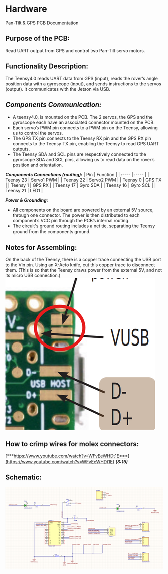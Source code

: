 # Hardware
Pan-Tilt & GPS PCB Documentation  
## **Purpose of the PCB:**   
Read UART output from GPS and control two Pan-Tilt servo motors.

## **Functionality Description:**   
The Teensy4.0 reads UART data from GPS (input), reads the rover’s angle position data with a gyroscope (input), and sends instructions to the servos (output). It communicates with the Jetson via USB.

## ***Components Communication:***

- A teensy4.0, is mounted on the PCB. The 2 servos, the GPS and the gyroscope each have an associated connector mounted on the PCB.   
- Each servo’s PWM pin connects to a PWM pin on the Teensy, allowing us to control the servos.  
- The GPS TX pin connects to the Teensy RX pin and the GPS RX pin connects to the Teensy TX pin, enabling the Teensy to read GPS UART outputs.   
- The Teensy SDA and SCL pins are respectively connected to the gyroscope SDA and SCL pins, allowing us to read data on the rover’s position and orientation.

***Components Connections (routing):***
| Pin | Function |
| :---- | :---- |
| Teensy 23 | Servo1 PWM |
| Teensy 22 | Servo2 PWM |
| Teensy 0  | GPS TX |
| Teensy 1 | GPS RX |
| Teensy 17 | Gyro SDA |
| Teensy 16 | Gyro SCL |
| Teensy 21 | LED1 |

***Power & Grounding:***

- All components on the board are powered by an external 5V source, through one connector. The power is then distributed to each component’s VCC pin through the PCB’s internal routing.   
- The circuit's ground routing includes a net tie, separating the Teensy ground from the components ground.

## **Notes for Assembling:**  
On the back of the Teensy, there is a copper trace connecting the USB port to the Vin pin. Using an X-Acto knife, cut this copper trace to disconnect them. (This is so that the Teensy draws power from the external 5V, and not its micro USB connection.)  
![](img/image1.png)

## **How to crimp wires for molex connectors:**  
[***https://www.youtube.com/watch?v=WFvEeWHDt1E***](https://www.youtube.com/watch?v=WFvEeWHDt1E)     ***(3:15)***

## **Schematic:**  
![](img/image2.png)  